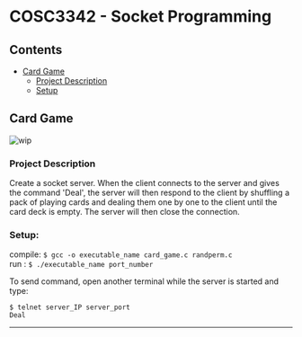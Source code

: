 # COSC3342 - Socket Programming

## Contents
* [Card Game](#card-game)
  * [Project Description](#project-description-1)
  * [Setup](#setup-1)
  

## Card Game
![wip](https://user-images.githubusercontent.com/47615511/96809326-41a70900-13e0-11eb-83b3-485762286ad4.png)

### Project Description

Create a socket server. When the client connects to the server and gives the command 'Deal', the server will then respond to the client by shuffling a pack of playing cards and dealing them one by one to the client until the card deck is empty. The server will then close the connection.

### Setup:

compile: ```$ gcc -o executable_name card_game.c randperm.c```  
run    : ```$ ./executable_name port_number```  

To send command, open another terminal while the server is started and type:

```$ telnet server_IP server_port```  
```Deal```   

-------------------------
